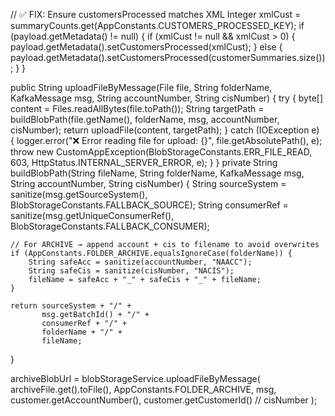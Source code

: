 // ✅ FIX: Ensure customersProcessed matches XML
Integer xmlCust = summaryCounts.get(AppConstants.CUSTOMERS_PROCESSED_KEY);
if (payload.getMetadata() != null) {
    if (xmlCust != null && xmlCust > 0) {
        payload.getMetadata().setCustomersProcessed(xmlCust);
    } else {
        payload.getMetadata().setCustomersProcessed(customerSummaries.size());
    }
}

public String uploadFileByMessage(File file, String folderName, KafkaMessage msg,
                                  String accountNumber, String cisNumber) {
    try {
        byte[] content = Files.readAllBytes(file.toPath());
        String targetPath = buildBlobPath(file.getName(), folderName, msg, accountNumber, cisNumber);
        return uploadFile(content, targetPath);
    } catch (IOException e) {
        logger.error("❌ Error reading file for upload: {}", file.getAbsolutePath(), e);
        throw new CustomAppException(BlobStorageConstants.ERR_FILE_READ, 603, HttpStatus.INTERNAL_SERVER_ERROR, e);
    }
}
private String buildBlobPath(String fileName, String folderName, KafkaMessage msg,
                             String accountNumber, String cisNumber) {
    String sourceSystem = sanitize(msg.getSourceSystem(), BlobStorageConstants.FALLBACK_SOURCE);
    String consumerRef  = sanitize(msg.getUniqueConsumerRef(), BlobStorageConstants.FALLBACK_CONSUMER);

    // For ARCHIVE → append account + cis to filename to avoid overwrites
    if (AppConstants.FOLDER_ARCHIVE.equalsIgnoreCase(folderName)) {
        String safeAcc = sanitize(accountNumber, "NAACC");
        String safeCis = sanitize(cisNumber, "NACIS");
        fileName = safeAcc + "_" + safeCis + "_" + fileName;
    }

    return sourceSystem + "/" +
           msg.getBatchId() + "/" +
           consumerRef + "/" +
           folderName + "/" +
           fileName;
}


archiveBlobUrl = blobStorageService.uploadFileByMessage(
        archiveFile.get().toFile(),
        AppConstants.FOLDER_ARCHIVE,
        msg,
        customer.getAccountNumber(),
        customer.getCustomerId()   // cisNumber
);
